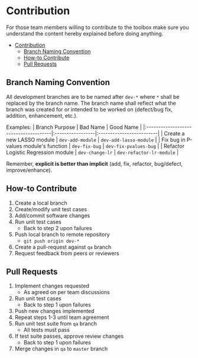 # Contribution

For those team members willing to contribute to the toolbox make sure you understand the content hereby explained before doing anything.

* [Contribution](#contribution)
    * [Branch Naming Convention](#branch-naming-convention)
    * [How-to Contribute](#how-to-contribute)
    * [Pull Requests](#pull-requests)


## Branch Naming Convention

All development branches are to be named after `dev-*` where `*` shall be replaced by the branch name. The branch name shall reflect what the branch was created for or intended to be worked on (defect/bug fix, addition, enhancement, etc.).

Examples:
| Branch Purpose                        | Bad Name         | Good Name                |
|:--------------------------------------|:-----------------|:-------------------------|
| Create a new LASSO module             | `dev-add-module` | `dev-add-lasso-module`   |
| Fix bug in P-values module's function | `dev-fix-bug`    | `dev-fix-pvalues-bug`    |
| Refactor Logistic Regression module   | `dev-change-lr`  | `dev-refactor-lr-module` |

Remember, **explicit is better than implicit** (add, fix, refactor, bug/defect, improve/enhance).


## How-to Contribute

1. Create a local branch
2. Create/modify unit test cases
3. Add/commit software changes
4. Run unit test cases
    * Back to step 2 upon failures
5. Push local branch to remote repository
    * `git push origin dev-*`
6. Create a pull-request against `qa` branch
7. Request feedback from peers or reviewers

## Pull Requests

1. Implement changes requested
   * As agreed on per team discussions
2. Run unit test cases
   * Back to step 1 upon failures
3. Push new changes implemented
4. Repeat steps 1-3 until team agreement
5. Run unit test suite from `qa` branch
   * All tests must pass
6. If test suite passes, approve review changes
   * Back to step 1 upon failures
7. Merge changes in `qa` to `master` branch
